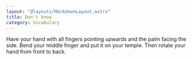```yaml
---
layout: "@layouts/MarkdownLayout.astro"
title: Don't know
category: Vocabulary
---
```


Have your hand with all fingers pointing upwards and the palm facing the side.
Bend your middle finger and put it on your temple.
Then rotate your hand from front to back.
